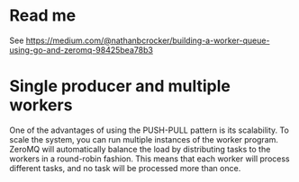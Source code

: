 # Read me

See https://medium.com/@nathanbcrocker/building-a-worker-queue-using-go-and-zeromq-98425bea78b3

# Single producer and multiple workers

One of the advantages of using the PUSH-PULL pattern is its scalability. To scale the system, you can run multiple
instances of the worker program. ZeroMQ will automatically balance the load by distributing tasks to the workers in a
round-robin fashion. This means that each worker will process different tasks, and no task will be processed more than
once.